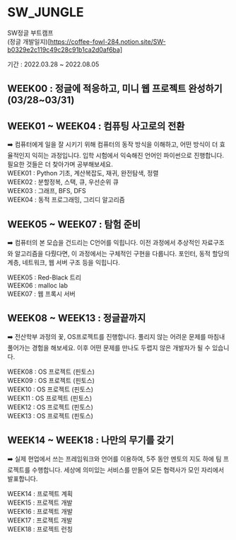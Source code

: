 # SW_JUNGLE
SW정글 부트캠프 \
(정글 개발일지)[https://coffee-fowl-284.notion.site/SW-b0329e2c119c49c28c91b1ca2d0af6ba]


기간 : 2022.03.28 ~ 2022.08.05

## WEEK00 : 정글에 적응하고, 미니 웹 프로젝트 완성하기(03/28~03/31)

## WEEK01 ~ WEEK04 : 컴퓨팅 사고로의 전환
➡️ 컴퓨터에게 일을 잘 시키기 위해 컴퓨터의 동작 방식을 이해하고, 어떤 방식이 더 효율적인지 익히는 과정입니다. 입학 시험에서 익숙해진 언어인 파이썬으로 진행합니다. 필요한 것들은 더 찾아가며 공부해보세요.\
  WEEK01 : Python 기초, 계산복잡도, 재귀, 완전탐색, 정렬\
  WEEK02 : 분할정복, 스택, 큐, 우선순위 큐\
  WEEK03 : 그래프, BFS, DFS\
  WEEK04 : 동적 프로그래밍, 그리디 알고리즘

## WEEK05 ~ WEEK07 : 탐험 준비
➡️ 컴퓨터의 본 모습을 건드리는 C언어를 익힙니다. 이전 과정에서 추상적인 자료구조와 알고리즘을 다뤘다면, 이 과정에서는 구체적인 구현을 다룹니다. 포인터, 동적 할당의 계층, 네트워크, 웹 서버 구조 등을 익힙니다.

  WEEK05 : Red-Black 트리\
  WEEK06 : malloc lab\
  WEEK07 : 웹 프록시 서버

## WEEK08 ~ WEEK13 : 정글끝까지
➡️ 전산학부 과정의 꽃, OS프로젝트를 진행합니다. 풀리지 않는 어려운 문제를 마침내 풀어가는 경험을 해보세요. 이후 어떤 문제를 만나도 두렵지 않은 개발자가 될 수 있습니다.

  WEEK08 : OS 프로젝트 (핀토스)\
  WEEK09 : OS 프로젝트 (핀토스)\
  WEEK10 : OS 프로젝트 (핀토스)\
  WEEK11 : OS 프로젝트 (핀토스)\
  WEEK12 : OS 프로젝트 (핀토스)\
  WEEK13 : OS 프로젝트 (핀토스)
  
## WEEK14 ~ WEEK18 : 나만의 무기를 갖기
➡️ 실제 현업에서 쓰는 프레임워크와 언어를 이용하여, 5주 동안 멘토의 지도 하에 팀 프로젝트를 수행합니다. 세상에 의미있는 서비스를 만들어 모든 협력사가 모인 자리에서 발표합니다.

  WEEK14 : 프로젝트 계획\
  WEEK15 : 프로젝트 개발\
  WEEK16 : 프로젝트 개발\
  WEEK17 : 프로젝트 개발\
  WEEK18 : 프로젝트 런칭
